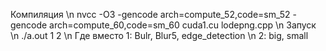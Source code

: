 Компиляция \n
nvcc -O3 -gencode arch=compute_52,code=sm_52 -gencode arch=compute_60,code=sm_60 cuda1.cu lodepng.cpp \n
Запуск \n
./a.out 1 2 \n
Где вместо 1: Bulr, Blur5, edge_detection \n
2: big, small
